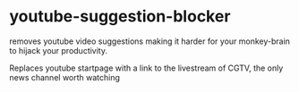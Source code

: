 # youtube-suggestion-blocker
removes youtube video suggestions making it harder for your monkey-brain to hijack your productivity.

Replaces youtube startpage with a link to the livestream of CGTV, the only news channel worth watching

